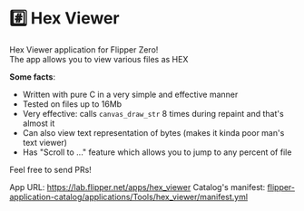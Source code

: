 # #️⃣ Hex Viewer

Hex Viewer application for Flipper Zero!  
The app allows you to view various files as HEX

**Some facts**:
- Written with pure C in a very simple and effective manner
- Tested on files up to 16Mb
- Very effective: calls `canvas_draw_str` 8 times during repaint and that's almost it
- Can also view text representation of bytes (makes it kinda poor man's text viewer)
- Has "Scroll to ..." feature which allows you to jump to any percent of file

Feel free to send PRs! 

App URL: https://lab.flipper.net/apps/hex_viewer
Catalog's manifest: [flipper-application-catalog/applications/Tools/hex_viewer/manifest.yml](https://github.com/flipperdevices/flipper-application-catalog/blob/main/applications/Tools/hex_viewer/manifest.yml)
